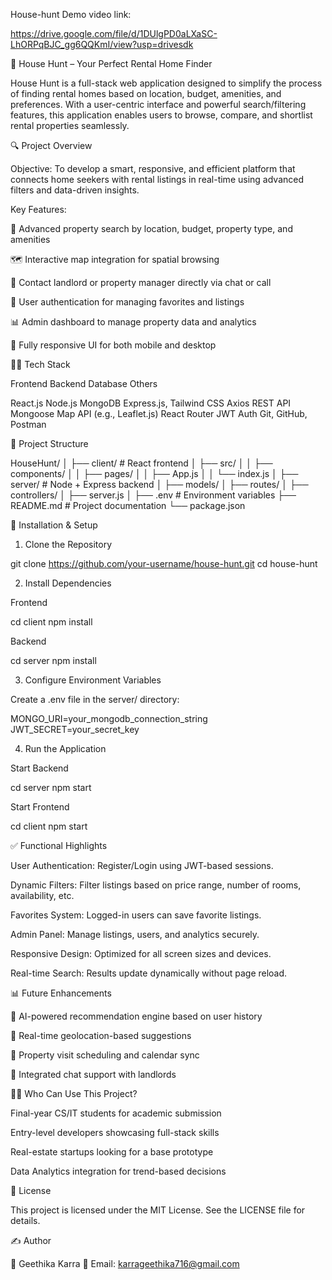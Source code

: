 House-hunt Demo video link:

https://drive.google.com/file/d/1DUlgPD0aLXaSC-LhORPqBJC_gg6QQKmI/view?usp=drivesdk

🏡 House Hunt – Your Perfect Rental Home Finder

House Hunt is a full-stack web application designed to simplify the process of finding rental homes based on location, budget, amenities, and preferences. With a user-centric interface and powerful search/filtering features, this application enables users to browse, compare, and shortlist rental properties seamlessly.


🔍 Project Overview

Objective:
To develop a smart, responsive, and efficient platform that connects home seekers with rental listings in real-time using advanced filters and data-driven insights.

Key Features:

🔎 Advanced property search by location, budget, property type, and amenities

🗺️ Interactive map integration for spatial browsing

💬 Contact landlord or property manager directly via chat or call

📝 User authentication for managing favorites and listings

📊 Admin dashboard to manage property data and analytics

📱 Fully responsive UI for both mobile and desktop


🧑‍💻 Tech Stack

Frontend	Backend	Database	Others

React.js	Node.js	MongoDB	Express.js, Tailwind CSS
Axios	REST API	Mongoose	Map API (e.g., Leaflet.js)
React Router	JWT Auth		Git, GitHub, Postman


📁 Project Structure

HouseHunt/
│
├── client/                  # React frontend
│   ├── src/
│   │   ├── components/
│   │   ├── pages/
│   │   ├── App.js
│   │   └── index.js
│
├── server/                  # Node + Express backend
│   ├── models/
│   ├── routes/
│   ├── controllers/
│   ├── server.js
│
├── .env                     # Environment variables
├── README.md                # Project documentation
└── package.json


🚀 Installation & Setup

1. Clone the Repository

git clone https://github.com/your-username/house-hunt.git
cd house-hunt

2. Install Dependencies

Frontend

cd client
npm install

Backend

cd server
npm install

3. Configure Environment Variables

Create a .env file in the server/ directory:

MONGO_URI=your_mongodb_connection_string
JWT_SECRET=your_secret_key

4. Run the Application

Start Backend

cd server
npm start

Start Frontend

cd client
npm start


✅ Functional Highlights

User Authentication: Register/Login using JWT-based sessions.

Dynamic Filters: Filter listings based on price range, number of rooms, availability, etc.

Favorites System: Logged-in users can save favorite listings.

Admin Panel: Manage listings, users, and analytics securely.

Responsive Design: Optimized for all screen sizes and devices.

Real-time Search: Results update dynamically without page reload.


📊 Future Enhancements

🧠 AI-powered recommendation engine based on user history

📍 Real-time geolocation-based suggestions

📅 Property visit scheduling and calendar sync

💬 Integrated chat support with landlords


🙋‍♂️ Who Can Use This Project?

Final-year CS/IT students for academic submission

Entry-level developers showcasing full-stack skills

Real-estate startups looking for a base prototype

Data Analytics integration for trend-based decisions


🧾 License

This project is licensed under the MIT License. See the LICENSE file for details.

✍️ Author

👤 Geethika Karra
📧 Email: karrageethika716@gmail.com
